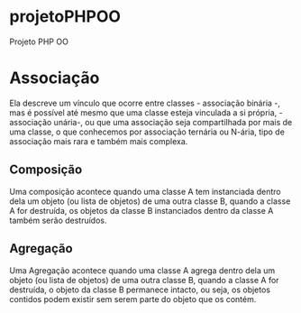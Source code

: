 # projetoPHPOO
Projeto PHP OO

# Associação
Ela descreve um vínculo que ocorre entre classes - associação binária -, mas é possível até mesmo que uma classe esteja vinculada a si própria, - associação unária-, ou que uma associação seja compartilhada por mais de uma classe, o que conhecemos por associação ternária ou N-ária, tipo de associação mais rara e também mais complexa. 

## Composição
Uma composição acontece quando uma classe A tem instanciada dentro dela um objeto (ou lista de objetos) de uma outra classe B, quando a classe A for destruída, os objetos da classe B instanciados dentro da classe A também serão destruídos.

## Agregação
Uma Agregação acontece quando uma classe A agrega dentro dela um objeto (ou lista de objetos) de uma outra classe B, quando a classe A for destruída, o objeto da classe B permanece intacto, ou seja, os objetos contidos podem existir sem serem parte do objeto que os contém.
